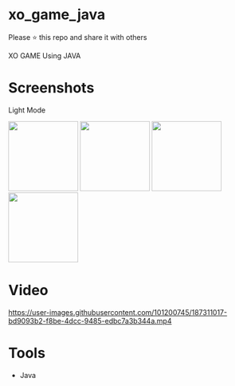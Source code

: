 # xo_game_java

Please ⭐️ this repo and share it with others

XO GAME Using JAVA 

# Screenshots
Light Mode

<div>
  <img src="https://user-images.githubusercontent.com/101200745/187309823-9c342049-e43c-4040-a6b0-93813860f1df.png"  width="140">
  <img src="https://user-images.githubusercontent.com/101200745/187309835-6cf27c6f-3188-4d5e-ad79-01eebba53f69.png"  width="140">
  <img src="https://user-images.githubusercontent.com/101200745/187309820-86b18326-ace6-4f41-8e57-05f6074d2e88.png"  width="140">
  <img src="https://user-images.githubusercontent.com/101200745/187309821-010feb89-5cb9-4bd8-a363-7142eecad6bd.png"  width="140">

</div>

# Video
https://user-images.githubusercontent.com/101200745/187311017-bd9093b2-f8be-4dcc-9485-edbc7a3b344a.mp4

# Tools
* Java
